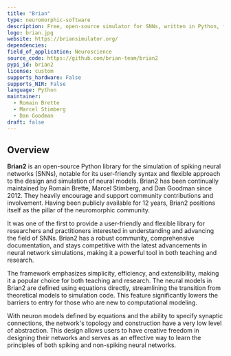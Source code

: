 ```yaml
---
title: "Brian"
type: neuromorphic-software
description: Free, open-source simulator for SNNs, written in Python, focusing on ease of use and flexibility.
logo: brian.jpg
website: https://briansimulator.org/
dependencies: 
field_of_application: Neuroscience
source_code: https://github.com/brian-team/brian2
pypi_id: brian2
license: custom
supports_hardware: False
supports_NIR: False
language: Python
maintainer: 
  - Romain Brette
  - Marcel Stimberg
  - Dan Goodman 
draft: false
---
```




## Overview
**Brian2** is an open-source Python library for the simulation of spiking neural networks (SNNs), notable for its user-friendly syntax and flexible approach to the design and simulation of neural models. Brian2 has been continually maintained by Romain Brette, Marcel Stimberg, and Dan Goodman since 2012. They heavily encourage and support community contributions and involvement. Having been publicly available for 12 years, Brian2 positions itself as the pillar of the neuromorphic community.

It was one of the first to provide a user-friendly and flexible library for researchers and practitioners interested in understanding and advancing the field of SNNs. Brian2 has a robust community, comprehensive documentation, and stays competitive with the latest advancements in neural network simulations, making it a powerful tool in both teaching and research.

The framework emphasizes simplicity, efficiency, and extensibility, making it a popular choice for both teaching and research. The neural models in Brian2 are defined using equations directly, streamlining the transition from theoretical models to simulation code. This feature significantly lowers the barriers to entry for those who are new to computational modeling.

With neuron models defined by equations and the ability to specify synaptic connections, the network's topology and construction have a very low level of abstraction. This design allows users to have creative freedom in designing their networks and serves as an effective way to learn the principles of both spiking and non-spiking neural networks.
